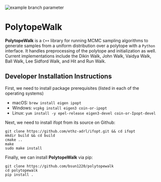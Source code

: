 ![example branch parameter](https://github.com/bsun1220/polytopewalk/actions/workflows/ciwheels.yml/badge.svg?branch=main)

# PolytopeWalk
**PolytopeWalk** is a `C++` library for running MCMC sampling algorithms to generate samples from a uniform distribution over a polytope with a `Python` interface. It handles preprocessing of the polytope and initialization as well. Current implementations include the Dikin Walk, John Walk, Vaidya Walk, Ball Walk, Lee Sidford Walk, and Hit and Run Walk.

## Developer Installation Instructions 
First, we need to install package prerequisites (listed in each of the operating systems)
- macOS: ``brew install eigen ipopt``
- Windows: ``vcpkg install eigen3 coin-or-ipopt``
- Linux: ``yum install -y epel-release eigen3-devel coin-or-Ipopt-devel``

Next, we need to install ifopt from its source on Github: 
```
git clone https://github.com/ethz-adrl/ifopt.git && cd ifopt
mkdir build && cd build
cmake ..
make
sudo make install
```

Finally, we can install **PolytopeWalk** via pip:
```
git clone https://github.com/bsun1220/polytopewalk
cd polytopewalk
pip install .
```

